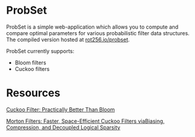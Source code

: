 # ProbSet

ProbSet is a simple web-application which allows you to compute and compare optimal parameters for various probabilistic filter data structures.
The compiled version hosted at [rot256.io/probset](https://rot256.io/probset).

ProbSet currently supports:

- Bloom filters
- Cuckoo filters

# Resources

[Cuckoo Filter: Practically Better Than Bloom](https://www.cs.cmu.edu/~dga/papers/cuckoo-conext2014.pdf)

[Morton Filters: Faster, Space-Efficient Cuckoo Filters viaBiasing, Compression, and Decoupled Logical Sparsity](https://www.vldb.org/pvldb/vol11/p1041-breslow.pdf)
